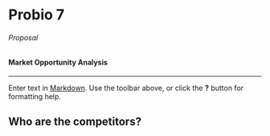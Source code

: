 # Probio 7

###### Proposal

#### Market Opportunity Analysis

---

Enter text in [Markdown](http://daringfireball.net/projects/markdown/). Use the toolbar above, or click the **?** button for formatting help.



## Who are the competitors?
